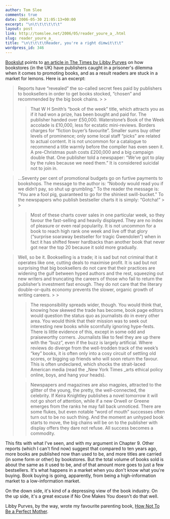 ```yaml
---
author: Tom Slee
comments: true
date: 2006-05-30 21:05:13+00:00
excerpt: "\n\t\t\t\t\t\t"
layout: post
link: http://tomslee.net/2006/05/reader_youre_a_.html
slug: reader_youre_a_
title: "\n\t\t\t\tReader, you're a right dimwit\t\t"
wordpress_id: 346
---
```



				

[Bookslut](http://www.bookslut.com/blog/archives/2006_05.php#009001) points to [an article in The Times by Libby Purves](http://www.timesonline.co.uk/article/0,,1056-2202068,00.html) on how bookstores (in the UK) have publishers caught in a prisoner's dilemma when it comes to promoting books, and as a result readers are stuck in a market for lemons. Here is an excerpt:

<blockquote>Reports have “revealed” the so-called secret fees paid by publishers to
booksellers in order to get books stocked, “chosen” and recommended by
the big book chains. 
> 
> 

> 
> That W H Smith’s “book of the week” title, which attracts you as
if it had won a prize, has been bought and paid for. The publisher
handed over £50,000. Waterstone’s Book of the Week accolade is £10,000,
less for ecstatic mini-reviews. Borders charges for “fiction buyer’s
favourite”. Smaller sums buy other levels of prominence; only some
local staff “picks” are related to actual content. It is not uncommon
for a catalogue to recommend a title warmly before the compiler has
even seen it. A pre-Christmas push costs £200,000 and a big campaign
double that. One publisher told a newspaper: “We’ve got to play by the
rules because we need them.” It is considered suicidal not to join in. 
> 
> </blockquote>

<blockquote>...Seventy per cent of promotional budgets go on furtive payments to
bookshops. The message to the author is: “Nobody would read you if we
didn’t pay, so shut up grumbling.” To the reader the message is: “You
are a fool pig, guaranteed to go for the shiniest swill-bucket.” To the
newspapers who publish bestseller charts it is simply: “Gotcha!” 
> 
> 

> 
> Most of these charts cover sales in one particular week, so
they favour the fast-selling and heavily displayed. They are no index
of pleasure or even real popularity. It is not uncommon for a book to
reach high rank one week and live off that glory (“surprise soaraway
bestseller for tragic Gwendolen”) when in fact it has shifted fewer
hardbacks than another book that never got near the top 20 because it
sold more gradually. 
> 
> </blockquote>

<blockquote>Well, so be it. Bookselling is a trade; it is sad but not
criminal that it operates like one, cutting deals to maximise profit.
It is sad but not surprising that big booksellers do not care that
their practices are widening the gulf between hyped authors and the
rest, squeezing out new writers and truncating the careers of those who
fail to return the publisher’s investment fast enough. They do not care
that the literary double-or-quits economy prevents the slower, organic
growth of writing careers. 
> 
> 

> 
> The responsibility spreads wider, though. You would think
that, knowing how skewed the trade has become, book page editors would
question the status quo as journalists do in every other area. You
would think that their mission was to seek out interesting new books
while scornfully ignoring hype-fests. There is little evidence of this,
except in some odd and praiseworthy corners. Journalists like to feel
they are up there with the “buzz”, even if the buzz is largely
artificial. Where reviews do diverge from the well-trodden track of the
week’s “key” books, it is often only into a cosy circuit of settling
old scores, or bigging up friends who will soon return the favour. This
is often undeclared, which shocks the strait-laced American media (read
the _New York Times _arts ethical policy online, boys, and hang your heads).

> 
> 

> 
> Newspapers and magazines are also magpies, attracted to the
glitter of the young, the pretty, the well-connected, the celebrity. If
Keira Knightley publishes a novel tomorrow it will not go short of
attention, while if a new Orwell or Greene emerges from the ranks he
may fall back unnoticed. There are some flukes, but even notable “word
of mouth” successes often turn out to be no such thing. And the moment
an unhyped book starts to move, the big chains will be on to the
publisher with display offers they dare not refuse. All success becomes
a commodity. 
> 
> </blockquote>

This fits with what I've seen, and with my argument in Chapter 9. Other reports (which I can't find now) suggest that compared to ten years ago, more books are published now than used to be, and more titles are carried (in some form or other) by bookstores. But the total volume of books sold is about the same as it used to be, and of that amount more goes to just a few bestsellers. It's what happens in a market when you don't know what you're buying. Book buying is going, apparently, from being a high-information market to a low-information market. 




On the down side, it's kind of a depressing view of the book industry. On the up side, it's a great excuse if No One Makes You doesn't do that well.




Libby Purves, by the way, wrote my favourite parenting book, [How Not To Be a Perfect Mother](http://www.amazon.co.uk/exec/obidos/ASIN/0007163843/026-9913670-8640468).


		
